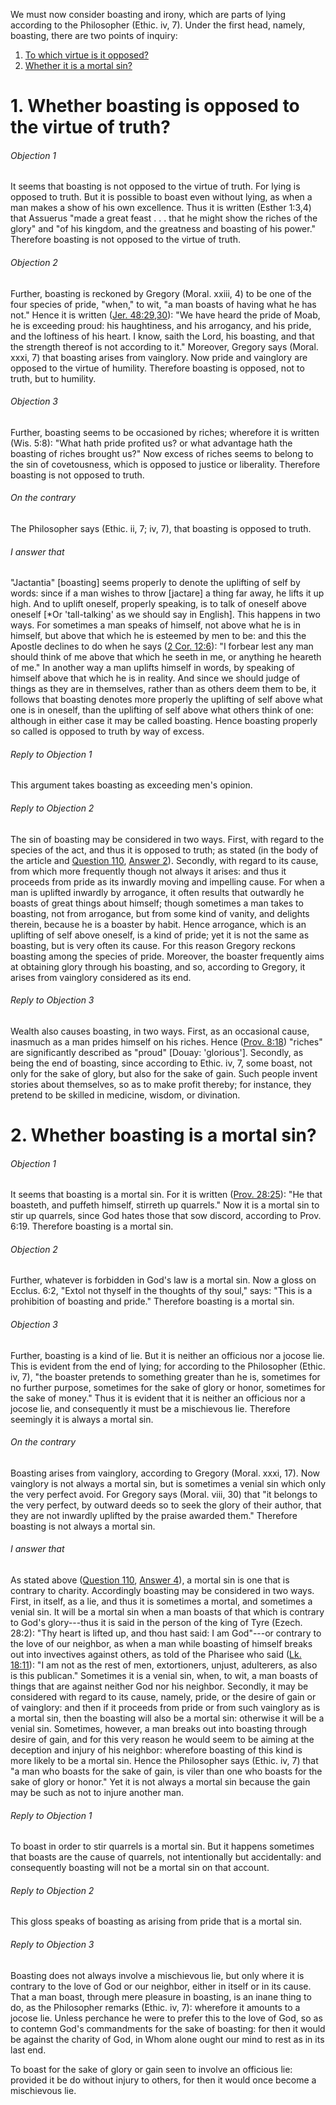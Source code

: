 We must now consider boasting and irony, which are parts of lying according to the Philosopher (Ethic. iv, 7). Under the first head, namely, boasting, there are two points of inquiry:  

1. [ To which virtue is it opposed?](#1.%20Whether%20boasting%20is%20opposed%20to%20the%20virtue%20of%20truth?)
2. [ Whether it is a mortal sin?](#2.%20Whether%20boasting%20is%20a%20mortal%20sin?)



# 1. Whether boasting is opposed to the virtue of truth? 

###### Objection 1
It seems that boasting is not opposed to the virtue of truth. For lying is opposed to truth. But it is possible to boast even without lying, as when a man makes a show of his own excellence. Thus it is written (Esther 1:3,4) that Assuerus "made a great feast . . . that he might show the riches of the glory" and "of his kingdom, and the greatness and boasting of his power." Therefore boasting is not opposed to the virtue of truth.  

###### Objection 2
Further, boasting is reckoned by Gregory (Moral. xxiii, 4) to be one of the four species of pride, "when," to wit, "a man boasts of having what he has not." Hence it is written ([Jer. 48:29,30](http://bible.gospelcom.net/bible?Jer++48:29,30)): "We have heard the pride of Moab, he is exceeding proud: his haughtiness, and his arrogancy, and his pride, and the loftiness of his heart. I know, saith the Lord, his boasting, and that the strength thereof is not according to it." Moreover, Gregory says (Moral. xxxi, 7) that boasting arises from vainglory. Now pride and vainglory are opposed to the virtue of humility. Therefore boasting is opposed, not to truth, but to humility.  

###### Objection 3
Further, boasting seems to be occasioned by riches; wherefore it is written (Wis. 5:8): "What hath pride profited us? or what advantage hath the boasting of riches brought us?" Now excess of riches seems to belong to the sin of covetousness, which is opposed to justice or liberality. Therefore boasting is not opposed to truth.  

###### On the contrary
The Philosopher says (Ethic. ii, 7; iv, 7), that boasting is opposed to truth.  

###### I answer that
"Jactantia" \[boasting\] seems properly to denote the uplifting of self by words: since if a man wishes to throw \[jactare\] a thing far away, he lifts it up high. And to uplift oneself, properly speaking, is to talk of oneself above oneself \[\*Or 'tall-talking' as we should say in English\]. This happens in two ways. For sometimes a man speaks of himself, not above what he is in himself, but above that which he is esteemed by men to be: and this the Apostle declines to do when he says ([2 Cor. 12:6](http://bible.gospelcom.net/bible?2+Cor++12:6)): "I forbear lest any man should think of me above that which he seeth in me, or anything he heareth of me." In another way a man uplifts himself in words, by speaking of himself above that which he is in reality. And since we should judge of things as they are in themselves, rather than as others deem them to be, it follows that boasting denotes more properly the uplifting of self above what one is in oneself, than the uplifting of self above what others think of one: although in either case it may be called boasting. Hence boasting properly so called is opposed to truth by way of excess.  

###### Reply to Objection 1
This argument takes boasting as exceeding men's opinion.

###### Reply to Objection 2
The sin of boasting may be considered in two ways. First, with regard to the species of the act, and thus it is opposed to truth; as stated (in the body of the article and [Question 110](110.%20Vices%20Opposed%20to%20Truth,%20and%20First%20of%20Lying.md), [Answer 2](110.%20Vices%20Opposed%20to%20Truth,%20and%20First%20of%20Lying.md#2.%20Whether%20lies%20are%20sufficiently%20divided%20into%20officious,%20jocose,%20and%20mischievous%20lies?%20)). Secondly, with regard to its cause, from which more frequently though not always it arises: and thus it proceeds from pride as its inwardly moving and impelling cause. For when a man is uplifted inwardly by arrogance, it often results that outwardly he boasts of great things about himself; though sometimes a man takes to boasting, not from arrogance, but from some kind of vanity, and delights therein, because he is a boaster by habit. Hence arrogance, which is an uplifting of self above oneself, is a kind of pride; yet it is not the same as boasting, but is very often its cause. For this reason Gregory reckons boasting among the species of pride. Moreover, the boaster frequently aims at obtaining glory through his boasting, and so, according to Gregory, it arises from vainglory considered as its end.  

###### Reply to Objection 3
Wealth also causes boasting, in two ways. First, as an occasional cause, inasmuch as a man prides himself on his riches. Hence ([Prov. 8:18](http://bible.gospelcom.net/bible?Prov++8:18)) "riches" are significantly described as "proud" \[Douay: 'glorious'\]. Secondly, as being the end of boasting, since according to Ethic. iv, 7, some boast, not only for the sake of glory, but also for the sake of gain. Such people invent stories about themselves, so as to make profit thereby; for instance, they pretend to be skilled in medicine, wisdom, or divination.  




# 2. Whether boasting is a mortal sin? 

###### Objection 1
It seems that boasting is a mortal sin. For it is written ([Prov. 28:25](http://bible.gospelcom.net/bible?Prov++28:25)): "He that boasteth, and puffeth himself, stirreth up quarrels." Now it is a mortal sin to stir up quarrels, since God hates those that sow discord, according to Prov. 6:19. Therefore boasting is a mortal sin.  

###### Objection 2
Further, whatever is forbidden in God's law is a mortal sin. Now a gloss on Ecclus. 6:2, "Extol not thyself in the thoughts of thy soul," says: "This is a prohibition of boasting and pride." Therefore boasting is a mortal sin.  

###### Objection 3
Further, boasting is a kind of lie. But it is neither an officious nor a jocose lie. This is evident from the end of lying; for according to the Philosopher (Ethic. iv, 7), "the boaster pretends to something greater than he is, sometimes for no further purpose, sometimes for the sake of glory or honor, sometimes for the sake of money." Thus it is evident that it is neither an officious nor a jocose lie, and consequently it must be a mischievous lie. Therefore seemingly it is always a mortal sin.  

###### On the contrary
Boasting arises from vainglory, according to Gregory (Moral. xxxi, 17). Now vainglory is not always a mortal sin, but is sometimes a venial sin which only the very perfect avoid. For Gregory says (Moral. viii, 30) that "it belongs to the very perfect, by outward deeds so to seek the glory of their author, that they are not inwardly uplifted by the praise awarded them." Therefore boasting is not always a mortal sin.  

###### I answer that
As stated above ([Question 110](110.%20Vices%20Opposed%20to%20Truth,%20and%20First%20of%20Lying.md), [Answer 4](110.%20Vices%20Opposed%20to%20Truth,%20and%20First%20of%20Lying.md#4.%20Whether%20every%20lie%20is%20a%20mortal%20sin?%20)), a mortal sin is one that is contrary to charity. Accordingly boasting may be considered in two ways. First, in itself, as a lie, and thus it is sometimes a mortal, and sometimes a venial sin. It will be a mortal sin when a man boasts of that which is contrary to God's glory---thus it is said in the person of the king of Tyre (Ezech. 28:2): "Thy heart is lifted up, and thou hast said: I am God"---or contrary to the love of our neighbor, as when a man while boasting of himself breaks out into invectives against others, as told of the Pharisee who said ([Lk. 18:11](http://bible.gospelcom.net/bible?Lk++18:11)): "I am not as the rest of men, extortioners, unjust, adulterers, as also is this publican." Sometimes it is a venial sin, when, to wit, a man boasts of things that are against neither God nor his neighbor. Secondly, it may be considered with regard to its cause, namely, pride, or the desire of gain or of vainglory: and then if it proceeds from pride or from such vainglory as is a mortal sin, then the boasting will also be a mortal sin: otherwise it will be a venial sin. Sometimes, however, a man breaks out into boasting through desire of gain, and for this very reason he would seem to be aiming at the deception and injury of his neighbor: wherefore boasting of this kind is more likely to be a mortal sin. Hence the Philosopher says (Ethic. iv, 7) that "a man who boasts for the sake of gain, is viler than one who boasts for the sake of glory or honor." Yet it is not always a mortal sin because the gain may be such as not to injure another man.  

###### Reply to Objection 1
To boast in order to stir quarrels is a mortal sin. But it happens sometimes that boasts are the cause of quarrels, not intentionally but accidentally: and consequently boasting will not be a mortal sin on that account.  

###### Reply to Objection 2
This gloss speaks of boasting as arising from pride that is a mortal sin.  

###### Reply to Objection 3
Boasting does not always involve a mischievous lie, but only where it is contrary to the love of God or our neighbor, either in itself or in its cause. That a man boast, through mere pleasure in boasting, is an inane thing to do, as the Philosopher remarks (Ethic. iv, 7): wherefore it amounts to a jocose lie. Unless perchance he were to prefer this to the love of God, so as to contemn God's commandments for the sake of boasting: for then it would be against the charity of God, in Whom alone ought our mind to rest as in its last end.  

To boast for the sake of glory or gain seen to involve an officious lie: provided it be do without injury to others, for then it would once become a mischievous lie.